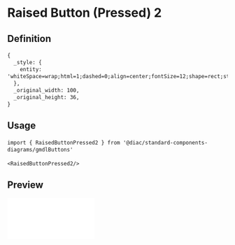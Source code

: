 # Raised Button (Pressed) 2

## Definition

```
{
  _style: { 
    entity: 'whiteSpace=wrap;html=1;dashed=0;align=center;fontSize=12;shape=rect;strokeColor=none;fontStyle=1;opacity=12;fontColor=#BDBDBD;shadow=0;',
  },
  _original_width: 100,
  _original_height: 36,
}
```

## Usage

```
import { RaisedButtonPressed2 } from '@diac/standard-components-diagrams/gmdlButtons'

<RaisedButtonPressed2/>
```

## Preview

<img src="./raised-button-pressed-2.png" width="200"/>
